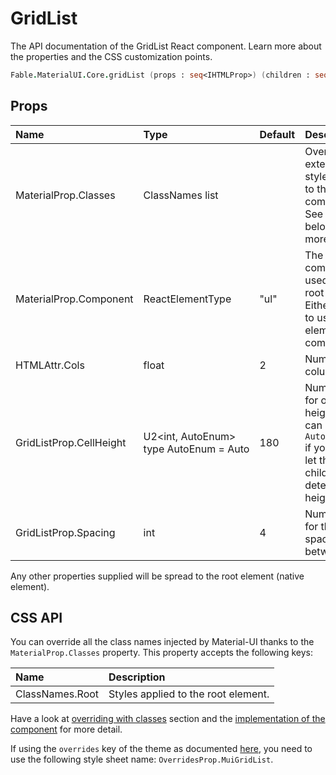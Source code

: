 # GridList

<p class="description">The API documentation of the GridList React component. Learn more about the properties and the CSS customization points.</p>

```fsharp
Fable.MaterialUI.Core.gridList (props : seq<IHTMLProp>) (children : seq<ReactElement>) : ReactElement
```



## Props

| Name | Type | Default | Description |
|:-----|:-----|:--------|:------------|
| <span class="prop-name">MaterialProp.Classes</span> | <span class="prop-type">ClassNames list</span> |   | Override or extend the styles applied to the component.  See CSS API below for more details.  |
| <span class="prop-name">MaterialProp.Component</span> | <span class="prop-type">ReactElementType</span> | <span class="prop-default">"ul"</span> | The component used for the root node. Either a string to use a DOM element or a component. |
| <span class="prop-name">HTMLAttr.Cols</span> | <span class="prop-type">float</span> | <span class="prop-default">2</span> | Number of columns. |
| <span class="prop-name">GridListProp.CellHeight</span> | <span class="prop-type">U2&lt;int,&nbsp;AutoEnum&gt;<br>type&nbsp;AutoEnum&nbsp;=&nbsp;Auto<br></span> | <span class="prop-default">180</span> | Number of px for one cell height. You can set `AutoEnum.Auto` if you want to let the children determine the height. |
| <span class="prop-name">GridListProp.Spacing</span> | <span class="prop-type">int</span> | <span class="prop-default">4</span> | Number of px for the spacing between tiles. |

Any other properties supplied will be spread to the root element (native element).

## CSS API

You can override all the class names injected by Material-UI thanks to the `MaterialProp.Classes` property.
This property accepts the following keys:


| Name | Description |
|:-----|:------------|
| <span class="prop-name">ClassNames.Root</span> | Styles applied to the root element.

Have a look at [overriding with classes](#/customization/overrides) section
and the [implementation of the component](https://github.com/mui-org/material-ui/tree/master/packages/material-ui/src/GridList/GridList.js)
for more detail.

If using the `overrides` key of the theme as documented
[here](#/customization/themes),
you need to use the following style sheet name: `OverridesProp.MuiGridList`.

<!--## Demos-->

<!--- [Grid List](/demos/grid-list/)-->

